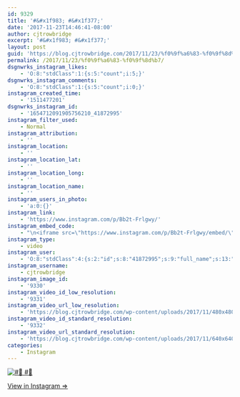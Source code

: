 ```yaml
---
id: 9329
title: '#&#x1f983; #&#x1f377;'
date: '2017-11-23T14:46:41-08:00'
author: cjtrowbridge
excerpt: '#&#x1f983; #&#x1f377;'
layout: post
guid: 'https://blog.cjtrowbridge.com/2017/11/23/%f0%9f%a6%83-%f0%9f%8d%b7/'
permalink: /2017/11/23/%f0%9f%a6%83-%f0%9f%8d%b7/
dsgnwrks_instagram_likes:
    - 'O:8:"stdClass":1:{s:5:"count";i:5;}'
dsgnwrks_instagram_comments:
    - 'O:8:"stdClass":1:{s:5:"count";i:0;}'
instagram_created_time:
    - '1511477201'
dsgnwrks_instagram_id:
    - '1654712091905756210_41872995'
instagram_filter_used:
    - Normal
instagram_attribution:
    - ''
instagram_location:
    - ''
instagram_location_lat:
    - ''
instagram_location_long:
    - ''
instagram_location_name:
    - ''
instagram_users_in_photo:
    - 'a:0:{}'
instagram_link:
    - 'https://www.instagram.com/p/Bb2t-Frlgwy/'
instagram_embed_code:
    - "\n<iframe src=\"https://www.instagram.com/p/Bb2t-Frlgwy/embed/\" width=\"612\" height=\"710\" frameborder=\"0\" scrolling=\"no\" allowtransparency=\"true\" class=\"insta-image-embed\"></iframe>\n"
instagram_type:
    - video
instagram_user:
    - 'O:8:"stdClass":4:{s:2:"id";s:8:"41872995";s:9:"full_name";s:13:"CJ Trowbridge";s:15:"profile_picture";s:96:"https://scontent.cdninstagram.com/t51.2885-19/s150x150/13724650_1188772791164794_142557231_a.jpg";s:8:"username";s:12:"cjtrowbridge";}'
instagram_username:
    - cjtrowbridge
instagram_image_id:
    - '9330'
instagram_video_id_low_resolution:
    - '9331'
instagram_video_url_low_resolution:
    - 'https://blog.cjtrowbridge.com/wp-content/uploads/2017/11/480x480-video-1511477201.mp4'
instagram_video_id_standard_resolution:
    - '9332'
instagram_video_url_standard_resolution:
    - 'https://blog.cjtrowbridge.com/wp-content/uploads/2017/11/640x640-video-1511477201.mp4'
categories:
    - Instagram
---
```


[![#🦃 #🍷](https://blog.cjtrowbridge.com/wp-content/uploads/2017/11/1511477201-1-1.jpg)](https://www.instagram.com/p/Bb2t-Frlgwy/)

[View in Instagram ⇒](https://www.instagram.com/p/Bb2t-Frlgwy/)